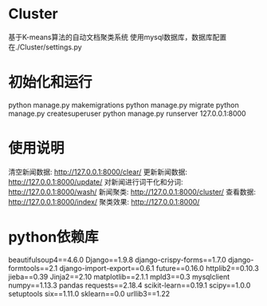 # Cluster
基于K-means算法的自动文档聚类系统
使用mysql数据库，数据库配置在./Cluster/settings.py

# 初始化和运行
python manage.py makemigrations
python manage.py migrate
python manage.py createsuperuser
python manage.py runserver 127.0.0.1:8000

# 使用说明
清空新闻数据: http://127.0.0.1:8000/clear/
更新新闻数据: http://127.0.0.1:8000/update/
对新闻进行词干化和分词: http://127.0.0.1:8000/wash/
新闻聚类: http://127.0.0.1:8000/cluster/
查看数据: http://127.0.0.1:8000/index/
聚类效果: http://127.0.0.1:8000/

# python依赖库
beautifulsoup4==4.6.0
Django==1.9.8
django-crispy-forms==1.7.0
django-formtools==2.1
django-import-export==0.6.1
future==0.16.0
httplib2==0.10.3
jieba==0.39
Jinja2==2.10
matplotlib==2.1.1
mpld3==0.3
mysqlclient
numpy==1.13.3
pandas
requests==2.18.4
scikit-learn==0.19.1
scipy==1.0.0
setuptools
six==1.11.0
sklearn==0.0
urllib3==1.22
